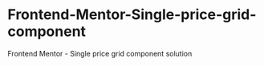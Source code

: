 # Frontend-Mentor-Single-price-grid-component
Frontend Mentor - Single price grid component solution
